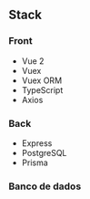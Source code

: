 ## Stack

### Front

- Vue 2
- Vuex
- Vuex ORM
- TypeScript
- Axios


### Back

- Express
- PostgreSQL
- Prisma

### Banco de dados

